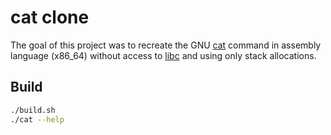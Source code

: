 # cat clone

The goal of this project was to recreate the GNU [cat](https://www.gnu.org/software/coreutils/cat) command in assembly language (x86_64) without access to [libc](https://en.wikipedia.org/wiki/C_standard_library) and using only stack allocations.

## Build

```sh
./build.sh
./cat --help
```
